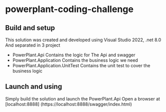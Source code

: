 # powerplant-coding-challenge

## Build and setup

This solution was created and developed using Visual Studio 2022, .net 8.0
And separated in 3 project 

  - PowerPlant.Api
    Contains the logic for The Api and swagger
  - PowerPlant.Application
    Contains the business logic we need
  - PowerPlant.Application.UnitTest
    Contains the unit test to cover the business logic

## Launch and using

Simply build the solution and launch the PowerPlant.Api
Open a browser at [localhost:8888] (https://localhost:8888/swagger/index.html)
